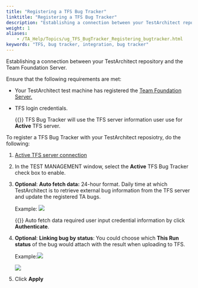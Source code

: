 ```yaml
--- 
title: "Registering a TFS Bug Tracker"
linktitle: "Registering a TFS Bug Tracker"
description: "Establishing a connection between your TestArchitect repository and the Team Foundation Server."
weight: 1
aliases: 
    - /TA_Help/Topics/ug_TFS_BugTracker_Registering_bugtracker.html
keywords: "TFS, bug tracker, integration, bug tracker"
---
```


Establishing a connection between your TestArchitect repository and the Team Foundation Server.

Ensure that the following requirements are met:

-   Your TestArchitect test machine has registered the [Team Foundation Server.](/user-guide/integration-with-third-party-tools/tfs-integration/on-premises-tfs-environment-configuration/authoring-test-procedures-under-on-premises-tfs/configuring-ta-for-a-tfs-connection#)
-   TFS login credentials.

    {{<note>}} TFS Bug Tracker will use the TFS server information user use for **Active** TFS server.


To register a TFS Bug Tracker with your TestArchitect reposiotry, do the following:

1.  [Active TFS server connection](/user-guide/integration-with-third-party-tools/tfs-integration/on-premises-tfs-environment-configuration/authoring-test-procedures-under-on-premises-tfs/configuring-ta-for-a-tfs-connection#)

2.  In the TEST MANAGEMENT window, select the **Active** TFS Bug Tracker check box to enable.

3.  **Optional**: **Auto fetch data:** 24-hour format. Daily time at which TestArchitect is to retrieve external bug information from the TFS server and update the registered TA bugs.

    Example: ![](/images/TA_Help/Images/ug_auto_fetch_data_TFS.png)

    {{<note>}} Auto fetch data required user input credential information by click **Authenticate**.

4.  **Optional**: **Linking bug by status**: You could choose which **This Run status** of the bug would attach with the result when uploading to TFS. 

    Example:![](/images/TA_Help/Images/tfs_register2.png)

    ![](/images/TA_Help/Images/TFS_Bug.png)

5.  Click **Apply**



